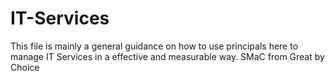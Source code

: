 # IT-Services
This file is mainly a general guidance on how to use principals here to manage IT Services in a effective and measurable way. 
SMaC from Great by Choice 

